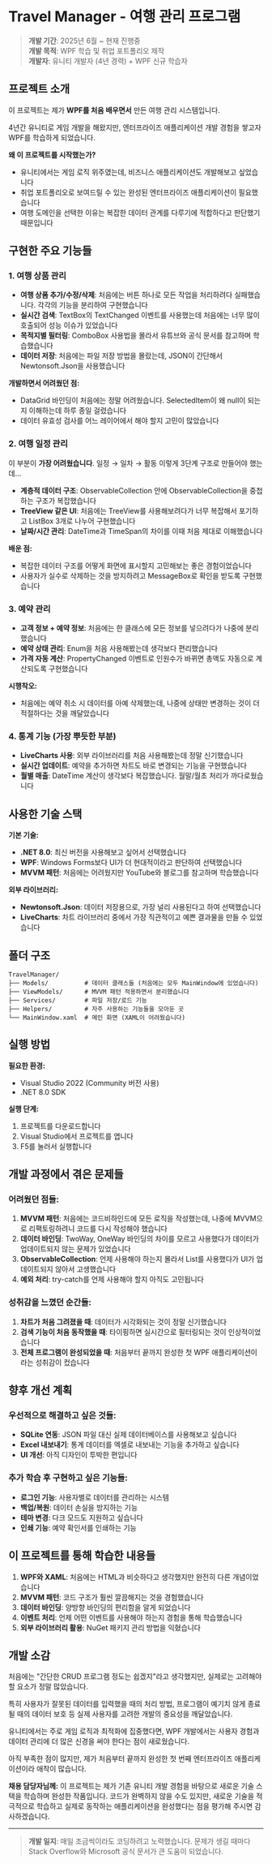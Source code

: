 # Travel Manager - 여행 관리 프로그램

> **개발 기간**: 2025년 6월 ~ 현재 진행중  
> **개발 목적**: WPF 학습 및 취업 포트폴리오 제작  
> **개발자**: 유니티 개발자 (4년 경력) + WPF 신규 학습자

## 프로젝트 소개

이 프로젝트는 제가 **WPF를 처음 배우면서** 만든 여행 관리 시스템입니다.

4년간 유니티로 게임 개발을 해왔지만, 엔터프라이즈 애플리케이션 개발 경험을 쌓고자 WPF를 학습하게 되었습니다.

**왜 이 프로젝트를 시작했는가?**

-   유니티에서는 게임 로직 위주였는데, 비즈니스 애플리케이션도 개발해보고 싶었습니다
-   취업 포트폴리오로 보여드릴 수 있는 완성된 엔터프라이즈 애플리케이션이 필요했습니다
-   여행 도메인을 선택한 이유는 복잡한 데이터 관계를 다루기에 적합하다고 판단했기 때문입니다

## 구현한 주요 기능들

### 1. 여행 상품 관리

-   **여행 상품 추가/수정/삭제**: 처음에는 버튼 하나로 모든 작업을 처리하려다 실패했습니다. 각각의 기능을 분리하여 구현했습니다
-   **실시간 검색**: TextBox의 TextChanged 이벤트를 사용했는데 처음에는 너무 많이 호출되어 성능 이슈가 있었습니다
-   **목적지별 필터링**: ComboBox 사용법을 몰라서 유튜브와 공식 문서를 참고하며 학습했습니다
-   **데이터 저장**: 처음에는 파일 저장 방법을 몰랐는데, JSON이 간단해서 Newtonsoft.Json을 사용했습니다

**개발하면서 어려웠던 점:**

-   DataGrid 바인딩이 처음에는 정말 어려웠습니다. SelectedItem이 왜 null이 되는지 이해하는데 하루 종일 걸렸습니다
-   데이터 유효성 검사를 어느 레이어에서 해야 할지 고민이 많았습니다

### 2. 여행 일정 관리

이 부분이 **가장 어려웠습니다**. 일정 → 일차 → 활동 이렇게 3단계 구조로 만들어야 했는데...

-   **계층적 데이터 구조**: ObservableCollection 안에 ObservableCollection을 중첩하는 구조가 복잡했습니다
-   **TreeView 같은 UI**: 처음에는 TreeView를 사용해보려다가 너무 복잡해서 포기하고 ListBox 3개로 나누어 구현했습니다
-   **날짜/시간 관리**: DateTime과 TimeSpan의 차이를 이때 처음 제대로 이해했습니다

**배운 점:**

-   복잡한 데이터 구조를 어떻게 화면에 표시할지 고민해보는 좋은 경험이었습니다
-   사용자가 실수로 삭제하는 것을 방지하려고 MessageBox로 확인을 받도록 구현했습니다

### 3. 예약 관리

-   **고객 정보 + 예약 정보**: 처음에는 한 클래스에 모든 정보를 넣으려다가 나중에 분리했습니다
-   **예약 상태 관리**: Enum을 처음 사용해봤는데 생각보다 편리했습니다
-   **가격 자동 계산**: PropertyChanged 이벤트로 인원수가 바뀌면 총액도 자동으로 계산되도록 구현했습니다

**시행착오:**

-   처음에는 예약 취소 시 데이터를 아예 삭제했는데, 나중에 상태만 변경하는 것이 더 적절하다는 것을 깨달았습니다

### 4. 통계 기능 (가장 뿌듯한 부분)

-   **LiveCharts 사용**: 외부 라이브러리를 처음 사용해봤는데 정말 신기했습니다
-   **실시간 업데이트**: 예약을 추가하면 차트도 바로 변경되는 기능을 구현했습니다
-   **월별 매출**: DateTime 계산이 생각보다 복잡했습니다. 월말/월초 처리가 까다로웠습니다

## 사용한 기술 스택

**기본 기술:**

-   **.NET 8.0**: 최신 버전을 사용해보고 싶어서 선택했습니다
-   **WPF**: Windows Forms보다 UI가 더 현대적이라고 판단하여 선택했습니다
-   **MVVM 패턴**: 처음에는 어려웠지만 YouTube와 블로그를 참고하며 학습했습니다

**외부 라이브러리:**

-   **Newtonsoft.Json**: 데이터 저장용으로, 가장 널리 사용된다고 하여 선택했습니다
-   **LiveCharts**: 차트 라이브러리 중에서 가장 직관적이고 예쁜 결과물을 만들 수 있었습니다

## 폴더 구조

```
TravelManager/
├── Models/          # 데이터 클래스들 (처음에는 모두 MainWindow에 있었습니다)
├── ViewModels/      # MVVM 패턴 적용하면서 분리했습니다
├── Services/        # 파일 저장/로드 기능
├── Helpers/         # 자주 사용하는 기능들을 모아둔 곳
└── MainWindow.xaml  # 메인 화면 (XAML이 어려웠습니다)
```

## 실행 방법

**필요한 환경:**

-   Visual Studio 2022 (Community 버전 사용)
-   .NET 8.0 SDK

**실행 단계:**

1. 프로젝트를 다운로드합니다
2. Visual Studio에서 프로젝트를 엽니다
3. F5를 눌러서 실행합니다

## 개발 과정에서 겪은 문제들

### 어려웠던 점들:

1. **MVVM 패턴**: 처음에는 코드비하인드에 모든 로직을 작성했는데, 나중에 MVVM으로 리팩토링하려니 코드를 다시 작성해야 했습니다
2. **데이터 바인딩**: TwoWay, OneWay 바인딩의 차이를 모르고 사용했다가 데이터가 업데이트되지 않는 문제가 있었습니다
3. **ObservableCollection**: 언제 사용해야 하는지 몰라서 List를 사용했다가 UI가 업데이트되지 않아서 고생했습니다
4. **예외 처리**: try-catch를 언제 사용해야 할지 아직도 고민됩니다

### 성취감을 느꼈던 순간들:

1. **차트가 처음 그려졌을 때**: 데이터가 시각화되는 것이 정말 신기했습니다
2. **검색 기능이 처음 동작했을 때**: 타이핑하면 실시간으로 필터링되는 것이 인상적이었습니다
3. **전체 프로그램이 완성되었을 때**: 처음부터 끝까지 완성한 첫 WPF 애플리케이션이라는 성취감이 컸습니다

## 향후 개선 계획

### 우선적으로 해결하고 싶은 것들:

-   **SQLite 연동**: JSON 파일 대신 실제 데이터베이스를 사용해보고 싶습니다
-   **Excel 내보내기**: 통계 데이터를 엑셀로 내보내는 기능을 추가하고 싶습니다
-   **UI 개선**: 아직 디자인이 투박한 편입니다

### 추가 학습 후 구현하고 싶은 기능들:

-   **로그인 기능**: 사용자별로 데이터를 관리하는 시스템
-   **백업/복원**: 데이터 손실을 방지하는 기능
-   **테마 변경**: 다크 모드도 지원하고 싶습니다
-   **인쇄 기능**: 예약 확인서를 인쇄하는 기능

## 이 프로젝트를 통해 학습한 내용들

1. **WPF와 XAML**: 처음에는 HTML과 비슷하다고 생각했지만 완전히 다른 개념이었습니다
2. **MVVM 패턴**: 코드 구조가 훨씬 깔끔해지는 것을 경험했습니다
3. **데이터 바인딩**: 양방향 바인딩의 편리함을 알게 되었습니다
4. **이벤트 처리**: 언제 어떤 이벤트를 사용해야 하는지 경험을 통해 학습했습니다
5. **외부 라이브러리 활용**: NuGet 패키지 관리 방법을 익혔습니다

## 개발 소감

처음에는 "간단한 CRUD 프로그램 정도는 쉽겠지"라고 생각했지만, 실제로는 고려해야 할 요소가 정말 많았습니다.

특히 사용자가 잘못된 데이터를 입력했을 때의 처리 방법, 프로그램이 예기치 않게 종료될 때의 데이터 보호 등 실제 사용자를 고려한 개발의 중요성을 깨달았습니다.

유니티에서는 주로 게임 로직과 최적화에 집중했다면, WPF 개발에서는 사용자 경험과 데이터 관리에 더 많은 신경을 써야 한다는 점이 새로웠습니다.

아직 부족한 점이 많지만, 제가 처음부터 끝까지 완성한 첫 번째 엔터프라이즈 애플리케이션이라 애착이 많습니다.

**채용 담당자님께:**
이 프로젝트는 제가 기존 유니티 개발 경험을 바탕으로 새로운 기술 스택을 학습하며 완성한 작품입니다.
코드가 완벽하지 않을 수도 있지만, 새로운 기술을 적극적으로 학습하고 실제로 동작하는 애플리케이션을 완성했다는 점을 평가해 주시면 감사하겠습니다.

---

> **개발 일지**: 매일 조금씩이라도 코딩하려고 노력했습니다. 문제가 생길 때마다 Stack Overflow와 Microsoft 공식 문서가 큰 도움이 되었습니다.
